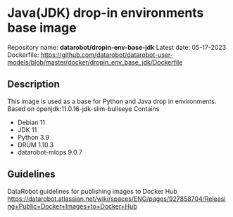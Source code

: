 # Java(JDK) drop-in environments base image
Repository name: **datarobot/dropin-env-base-jdk**
Latest date: 05-17-2023
Dockerfile: https://github.com/datarobot/datarobot-user-models/blob/master/docker/dropin_env_base_jdk/Dockerfile

## Description
This image is used as a base for Python and Java drop in environments.
Based on openjdk:11.0.16-jdk-slim-bullseye
Contains
* Debian 11
* JDK 11
* Python 3.9
* DRUM 1.10.3
* datarobot-mlops 9.0.7

## Guidelines
DataRobot guidelines for publishing images to Docker Hub
https://datarobot.atlassian.net/wiki/spaces/ENG/pages/927858704/Releasing+Public+Docker+Images+to+Docker+Hub
